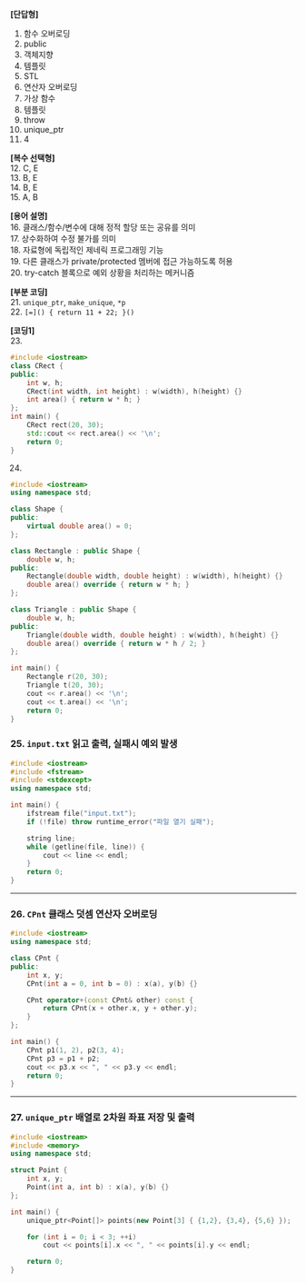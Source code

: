 
**[단답형]**  
1. 함수 오버로딩  
2. public  
3. 객체지향  
4. 템플릿  
5. STL  
6. 연산자 오버로딩  
7. 가상 함수  
8. 템플릿  
9. throw  
10. unique_ptr  
11. 4  

**[복수 선택형]**  
12. C, E  
13. B, E  
14. B, E  
15. A, B  

**[용어 설명]**  
16. 클래스/함수/변수에 대해 정적 할당 또는 공유를 의미  
17. 상수화하여 수정 불가를 의미  
18. 자료형에 독립적인 제네릭 프로그래밍 기능  
19. 다른 클래스가 private/protected 멤버에 접근 가능하도록 허용  
20. try-catch 블록으로 예외 상황을 처리하는 메커니즘  

**[부분 코딩]**  
21. `unique_ptr`, `make_unique`, `*p`  
22. `[=]() { return 11 + 22; }()`  

**[코딩1]**  
23.  
```cpp
#include <iostream>
class CRect {
public:
    int w, h;
    CRect(int width, int height) : w(width), h(height) {}
    int area() { return w * h; }
};
int main() {
    CRect rect(20, 30);
    std::cout << rect.area() << '\n';
    return 0;
}
```

24.  
```cpp
#include <iostream>
using namespace std;

class Shape {
public:
    virtual double area() = 0;
};

class Rectangle : public Shape {
    double w, h;
public:
    Rectangle(double width, double height) : w(width), h(height) {}
    double area() override { return w * h; }
};

class Triangle : public Shape {
    double w, h;
public:
    Triangle(double width, double height) : w(width), h(height) {}
    double area() override { return w * h / 2; }
};

int main() {
    Rectangle r(20, 30);
    Triangle t(20, 30);
    cout << r.area() << '\n';
    cout << t.area() << '\n';
    return 0;
}
```

### 25. `input.txt` 읽고 출력, 실패시 예외 발생
```cpp
#include <iostream>
#include <fstream>
#include <stdexcept>
using namespace std;

int main() {
    ifstream file("input.txt");
    if (!file) throw runtime_error("파일 열기 실패");

    string line;
    while (getline(file, line)) {
        cout << line << endl;
    }
    return 0;
}
```

---

### 26. `CPnt` 클래스 덧셈 연산자 오버로딩
```cpp
#include <iostream>
using namespace std;

class CPnt {
public:
    int x, y;
    CPnt(int a = 0, int b = 0) : x(a), y(b) {}

    CPnt operator+(const CPnt& other) const {
        return CPnt(x + other.x, y + other.y);
    }
};

int main() {
    CPnt p1(1, 2), p2(3, 4);
    CPnt p3 = p1 + p2;
    cout << p3.x << ", " << p3.y << endl;
    return 0;
}
```

---

### 27. `unique_ptr` 배열로 2차원 좌표 저장 및 출력
```cpp
#include <iostream>
#include <memory>
using namespace std;

struct Point {
    int x, y;
    Point(int a, int b) : x(a), y(b) {}
};

int main() {
    unique_ptr<Point[]> points(new Point[3] { {1,2}, {3,4}, {5,6} });

    for (int i = 0; i < 3; ++i)
        cout << points[i].x << ", " << points[i].y << endl;

    return 0;
}
```

